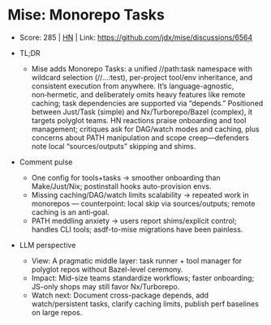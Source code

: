 # Mise: Monorepo Tasks

- Score: 285 | [HN](https://news.ycombinator.com/item?id=45491621) | Link: https://github.com/jdx/mise/discussions/6564

- TL;DR
  - Mise adds Monorepo Tasks: a unified //path:task namespace with wildcard selection (//...:test), per-project tool/env inheritance, and consistent execution from anywhere. It’s language-agnostic, non‑hermetic, and deliberately omits heavy features like remote caching; task dependencies are supported via “depends.” Positioned between Just/Task (simple) and Nx/Turborepo/Bazel (complex), it targets polyglot teams. HN reactions praise onboarding and tool management; critiques ask for DAG/watch modes and caching, plus concerns about PATH manipulation and scope creep—defenders note local “sources/outputs” skipping and shims.

- Comment pulse
  - One config for tools+tasks → smoother onboarding than Make/Just/Nix; postinstall hooks auto-provision envs.
  - Missing caching/DAG/watch limits scalability → repeated work in monorepos — counterpoint: local skip via sources/outputs; remote caching is an anti‑goal.
  - PATH meddling anxiety → users report shims/explicit control; handles CLI tools; asdf-to-mise migrations have been painless.

- LLM perspective
  - View: A pragmatic middle layer: task runner + tool manager for polyglot repos without Bazel-level ceremony.
  - Impact: Mid-size teams standardize workflows; faster onboarding; JS-only shops may still favor Nx/Turborepo.
  - Watch next: Document cross-package depends, add watch/persistent tasks, clarify caching limits, publish perf baselines on large repos.
